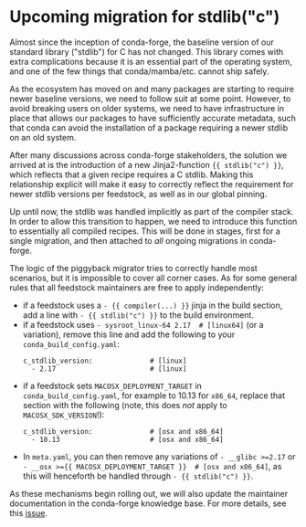 # Upcoming migration for stdlib("c")

Almost since the inception of conda-forge, the baseline version of our standard
library ("stdlib") for C has not changed. This library comes with extra
complications because it is an essential part of the operating system, and one
of the few things that conda/mamba/etc. cannot ship safely.

As the ecosystem has moved on and many packages are starting to require newer
baseline versions, we need to follow suit at some point. However, to avoid
breaking users on older systems, we need to have infrastructure in place that
allows our packages to have sufficiently accurate metadata, such that conda can
avoid the installation of a package requiring a newer stdlib on an old system.

After many discussions across conda-forge stakeholders, the solution we arrived
at is the introduction of a new Jinja2-function `{{ stdlib("c") }}`, which
reflects that a given recipe requires a C stdlib. Making this relationship
explicit will make it easy to correctly reflect the requirement for newer
stdlib versions per feedstock, as well as in our global pinning.

Up until now, the stdlib was handled implicitly as part of the compiler stack.
In order to allow this transition to happen, we need to introduce this function
to essentially all compiled recipes. This will be done in stages, first for a
single migration, and then attached to _all_ ongoing migrations in conda-forge.

The logic of the piggyback migrator tries to correctly handle most scenarios,
but it is impossible to cover all corner cases. As for some general rules that
all feedstock maintainers are free to apply independently:

- if a feedstock uses a `- {{ compiler(...) }}` jinja in the build section,
  add a line with `- {{ stdlib("c") }}` to the build environment.
- if a feedstock uses `- sysroot_linux-64 2.17  # [linux64]` (or a variation),
  remove this line and add the following to your `conda_build_config.yaml`:
  ```
  c_stdlib_version:              # [linux]
    - 2.17                       # [linux]
  ```
- if a feedstock sets `MACOSX_DEPLOYMENT_TARGET` in `conda_build_config.yaml`,
  for example to 10.13 for `x86_64`, replace that section with the following
  (note, this does _not_ apply to `MACOSX_SDK_VERSION`!):
  ```
  c_stdlib_version:              # [osx and x86_64]
    - 10.13                      # [osx and x86_64]
  ```
- In `meta.yaml`, you can then remove any variations of `- __glibc >=2.17` or
  `- __osx >={{ MACOSX_DEPLOYMENT_TARGET }}  # [osx and x86_64]`, as this will
  henceforth be handled through `- {{ stdlib("c") }}`.

As these mechanisms begin rolling out, we will also update the maintainer
documentation in the conda-forge knowledge base. For more details, see this
[issue](https://github.com/conda-forge/conda-forge.github.io/issues/2102).
